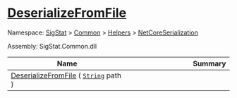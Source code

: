 # [DeserializeFromFile](./NetCoreSerializationHelper-100664084.md)

Namespace: [SigStat]() > [Common](./../../../README.md) > [Helpers](./../../README.md) > [NetCoreSerialization](./../README.md)

Assembly: SigStat.Common.dll

| Name | Summary  |
| ------| -----------:|
| [DeserializeFromFile](./NetCoreSerializationHelper-100664084.md) ( [`String`](https://docs.microsoft.com/en-us/dotnet/api/System.String) path ) | <img width=225/>
